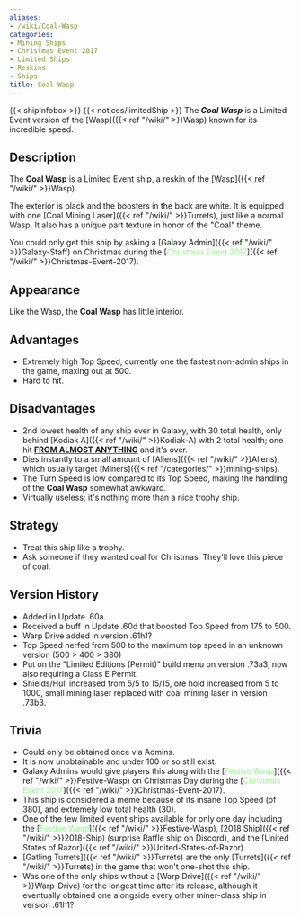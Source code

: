 ```yaml
---
aliases:
- /wiki/Coal-Wasp
categories:
- Mining Ships
- Christmas Event 2017
- Limited Ships
- Reskins
- Ships
title: Coal Wasp
---
```


{{< shipInfobox >}} {{< notices/limitedShip >}} The **_Coal Wasp_** is a Limited Event version of the [Wasp]({{< ref "/wiki/" >}}Wasp) known for its incredible speed. 

## Description

The **Coal Wasp** is a Limited Event ship, a reskin of the [Wasp]({{< ref "/wiki/" >}}Wasp).

The exterior is black and the boosters in the back are white. It is equipped with one [Coal Mining Laser]({{< ref "/wiki/" >}}Turrets), just like a normal Wasp. It also has a unique part texture in honor of the "Coal" theme.

You could only get this ship by asking a [Galaxy Admin]({{< ref "/wiki/" >}}Galaxy-Staff) on Christmas during the [<span style="color:#8dfc80">Christmas Event 2017</span>]({{< ref "/wiki/" >}}Christmas-Event-2017).

## Appearance

Like the Wasp, the **Coal Wasp** has little interior.

## Advantages

- Extremely high Top Speed, currently one the fastest non-admin ships in the game, maxing out at 500.
- Hard to hit.

## Disadvantages

- 2nd lowest health of any ship ever in Galaxy, with 30 total health, only behind [Kodiak A]({{< ref "/wiki/" >}}Kodiak-A) with 2 total health; one hit <u>**FROM ALMOST ANYTHING**</u> and it's over.
- Dies instantly to a small amount of [Aliens]({{< ref "/wiki/" >}}Aliens), which usually target [Miners]({{< ref "/categories/" >}}mining-ships).
- The Turn Speed is low compared to its Top Speed, making the handling of the **Coal Wasp** somewhat awkward.
- Virtually useless; it's nothing more than a nice trophy ship.

## Strategy

- Treat this ship like a trophy.
- Ask someone if they wanted coal for Christmas. They'll love this piece of coal.

## Version History 

- Added in Update .60a.
- Received a buff in Update .60d that boosted Top Speed from 175 to 500.
- Warp Drive added in version .61h1?
- Top Speed nerfed from 500 to the maximum top speed in an unknown version (500 > 400 > 380)
- Put on the "Limited Editions (Permit)" build menu on version .73a3, now also requiring a Class E Permit.
- Shields/Hull increased from 5/5 to 15/15, ore hold increased from 5 to 1000, small mining laser replaced with coal mining laser in version .73b3.

## Trivia

- Could only be obtained once via Admins.
- It is now unobtainable and under 100 or so still exist.
- Galaxy Admins would give players this along with the [<span style="color:#8dfc80">Festive Wasp</span>]({{< ref "/wiki/" >}}Festive-Wasp) on Christmas Day during the [<span style="color:#8dfc80">Christmas Event 2017</span>]({{< ref "/wiki/" >}}Christmas-Event-2017).
- This ship is considered a meme because of its insane Top Speed (of 380), and extremely low total health (30).
- One of the few limited event ships available for only one day including the [<span style="color:#8dfc80">Festive Wasp</span>]({{< ref "/wiki/" >}}Festive-Wasp), [2018 Ship]({{< ref "/wiki/" >}}2018-Ship) (surprise Raffle ship on Discord), and the [United States of Razor]({{< ref "/wiki/" >}}United-States-of-Razor).
- [Gatling Turrets]({{< ref "/wiki/" >}}Turrets) are the only [Turrets]({{< ref "/wiki/" >}}Turrets) in the game that won't one-shot this ship.
- Was one of the only ships without a [Warp Drive]({{< ref "/wiki/" >}}Warp-Drive) for the longest time after its release, although it eventually obtained one alongside every other miner-class ship in version .61h1?